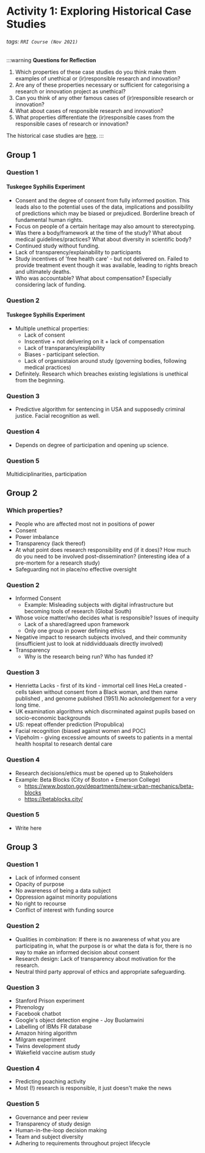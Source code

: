 # Activity 1: Exploring Historical Case Studies
###### tags: `RRI Course (Nov 2021)`

:::warning
**Questions for Reflection**

1. Which properties of these case studies do you think make them examples of unethical or (ir)responsible research and innovation?
2. Are any of these properties necessary or sufficient for categorising a research or innovation project as unethical?
3. Can you think of any other famous cases of (ir)responsible research or innovation?
4. What about cases of responsible research and innovation?
5. What properties differentiate the (ir)responsible cases from the responsible cases of research or innovation?

The historical case studies are [here](https://turing-commons.netlify.app/rri/chapter2/history.html).
:::

## Group 1

### Question 1

#### Tuskegee Syphilis Experiment
- Consent and the degree of consent from fully informed position. This leads also to the potential uses of the data, implications and possibility of predictions which may be biased or prejudiced. Borderline breach of fundamental human rights. 
- Focus on people of a certain heritage may also amount to stereotyping.
- Was there a body/framework at the time of the study? What about medical guidelines/practices? What about diversity in scientific body?
- Continued study without funding.
- Lack of transparency/explainability to participants
- Study incentives of 'free health care' - but not delivered on. Failed to provide treatment event though it was available, leading to rights breach and ultimately deaths. 
- Who was accountable? What about compensation? Especially considering lack of funding.

### Question 2

#### Tuskegee Syphilis Experiment
- Multiple unethical properties:
    - Lack of consent
    - Inscentive + not delivering on it + lack of compensation
    - Lack of transparancy/explability
    - Biases - participant selection.
    - Lack of organsistaion around study (governing bodies, following medical practices)
- Definitely. Research which breaches existing legislations is unethical from the beginning.

### Question 3

- Predictive algorithm for sentencing in USA and supposedly criminal justice. Facial recognition as well.

### Question 4

- Depends on degree of participation and opening up science.

### Question 5

Multidiciplinarities, participation

## Group 2

### Which properties?

- People who are affected most not in positions of power
- Consent 
- Power imbalance
- Transparency (lack thereof)
- At what point does research responsibility end (if it does)? How much do you need to be involved post-dissemination? (interesting idea of a pre-mortem for a research study)
- Safeguarding not in place/no effective oversight 

### Question 2

- Informed Consent
    - Example: Misleading subjects with digital infrastructure but becoming tools of research (Global South)
- Whose voice matter/who decides what is responsible? Issues of inequity 
    - Lack of a shared/agreed upon framework
    - Only one group in power defining ethics
- Negative impact to research subjects involved, and their community (insufficient just to look at niddividduaals directly involved)
- Transparency 
    - Why is the research being run? Who has funded it?

### Question 3

- Henrietta Lacks - first of its kind - immortal cell lines HeLa created - cells taken without consent from a Black woman, and then name published , and genome published (1951).No acknoledgement for a very long time.
- UK examination algorithms which discrminated against pupils based on socio-economic backgrounds 
- US: repeat offender prediction (Propublica)
- Facial recognition (biased against women and POC)
- Vipeholm - giving excessive amounts of sweets to patients in a mental health hospital to research dental care

### Question 4

- Research decisions/ethics must be opened up to Stakeholders 
- Example: Beta Blocks (City of Boston + Emerson College)
    - https://www.boston.gov/departments/new-urban-mechanics/beta-blocks
    - https://betablocks.city/

### Question 5

- Write here

## Group 3

### Question 1

- Lack of informed consent
- Opacity of purpose
- No awareness of being a data subject
- Oppression against minority populations
- No right to recourse
- Conflict of interest with funding source

### Question 2

- Qualities in combination: If there is no awareness of what you are participating in, what the purpose is or what the data is for, there is no way to make an informed decision about consent
- Research design: Lack of transparency about motivation for the research.
- Neutral third party approval of ethics and appropriate safeguarding.

### Question 3

- Stanford Prison experiment
- Phrenology
- Facebook chatbot
- Google's object detection engine - Joy Buolamwini
- Labelling of IBMs FR database
- Amazon hiring algorithm
- Milgram experiment
- Twins development study
- Wakefield vaccine autism study

### Question 4

- Predicting poaching activity
- Most (!) research is responsible, it just doesn't make the news

### Question 5

- Governance and peer review
- Transparency of study design
- Human-in-the-loop decision making
- Team and subject diversity
- Adhering to requirements throughout project lifecycle
